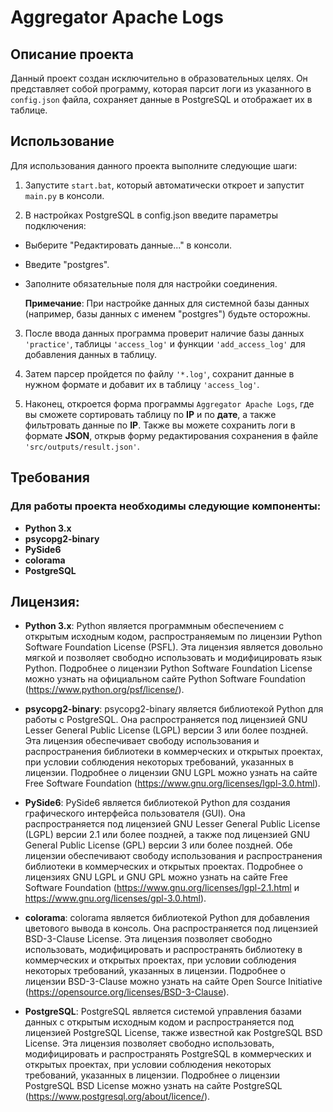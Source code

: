 # Aggregator Apache Logs


## Описание проекта

Данный проект создан исключительно в образовательных целях. Он представляет собой программу, которая парсит логи из указанного в ` config.json ` файла, сохраняет данные в PostgreSQL и отображает их в таблице.

## Использование

Для использования данного проекта выполните следующие шаги:

1. Запустите `start.bat`, который автоматически откроет и запустит `main.py` в консоли.


2. В настройках PostgreSQL в config.json введите параметры подключения:

* Выберите "Редактировать данные..." в консоли.
* Введите "postgres".
* Заполните обязательные поля для настройки соединения.



    **Примечание**: При настройке данных для системной базы данных (например, базы данных с именем "postgres") будьте осторожны.

3. После ввода данных программа проверит наличие базы данных `'practice'`, таблицы `'access_log'` и функции `'add_access_log'` для добавления данных в таблицу.


4. Затем парсер пройдется по файлу `'*.log'`, сохранит данные в нужном формате и добавит их в таблицу `'access_log'`.


5. Наконец, откроется форма программы `Aggregator Apache Logs`, где вы сможете сортировать таблицу по **IP** и по **дате**, а также фильтровать данные по **IP**. Также вы можете сохранить логи в формате **JSON**, открыв форму редактирования сохранения в файле `'src/outputs/result.json'`.

## Требования
### Для работы проекта необходимы следующие компоненты:

* **Python 3.x**
* **psycopg2-binary**
* **PySide6**
* **colorama**
* **PostgreSQL**

## Лицензия:

* **Python 3.x**: Python является программным обеспечением с открытым исходным кодом, распространяемым по лицензии Python Software Foundation License (PSFL). Эта лицензия является довольно мягкой и позволяет свободно использовать и модифицировать язык Python. Подробнее о лицензии Python Software Foundation License можно узнать на официальном сайте Python Software Foundation (https://www.python.org/psf/license/).


* **psycopg2-binary**: psycopg2-binary является библиотекой Python для работы с PostgreSQL. Она распространяется под лицензией GNU Lesser General Public License (LGPL) версии 3 или более поздней. Эта лицензия обеспечивает свободу использования и распространения библиотеки в коммерческих и открытых проектах, при условии соблюдения некоторых требований, указанных в лицензии. Подробнее о лицензии GNU LGPL можно узнать на сайте Free Software Foundation (https://www.gnu.org/licenses/lgpl-3.0.html).


* **PySide6**: PySide6 является библиотекой Python для создания графического интерфейса пользователя (GUI). Она распространяется под лицензией GNU Lesser General Public License (LGPL) версии 2.1 или более поздней, а также под лицензией GNU General Public License (GPL) версии 3 или более поздней. Обе лицензии обеспечивают свободу использования и распространения библиотеки в коммерческих и открытых проектах. Подробнее о лицензиях GNU LGPL и GNU GPL можно узнать на сайте Free Software Foundation (https://www.gnu.org/licenses/lgpl-2.1.html и https://www.gnu.org/licenses/gpl-3.0.html).


* **colorama**: colorama является библиотекой Python для добавления цветового вывода в консоль. Она распространяется под лицензией BSD-3-Clause License. Эта лицензия позволяет свободно использовать, модифицировать и распространять библиотеку в коммерческих и открытых проектах, при условии соблюдения некоторых требований, указанных в лицензии. Подробнее о лицензии BSD-3-Clause можно узнать на сайте Open Source Initiative (https://opensource.org/licenses/BSD-3-Clause).


* **PostgreSQL**: PostgreSQL является системой управления базами данных с открытым исходным кодом и распространяется под лицензией PostgreSQL License, также известной как PostgreSQL BSD License. Эта лицензия позволяет свободно использовать, модифицировать и распространять PostgreSQL в коммерческих и открытых проектах, при условии соблюдения некоторых требований, указанных в лицензии. Подробнее о лицензии PostgreSQL BSD License можно узнать на сайте PostgreSQL (https://www.postgresql.org/about/licence/).
